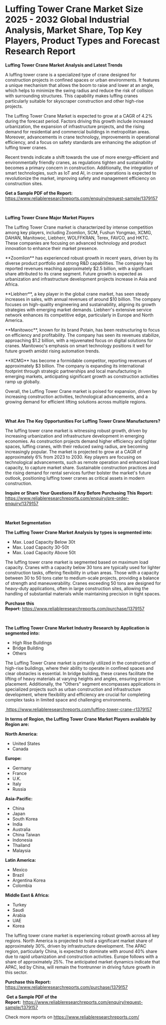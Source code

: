 <p><h1>Luffing Tower Crane Market Size 2025 - 2032 Global Industrial Analysis, Market Share, Top Key Players, Product Types and Forecast Research Report</h1></p><p><strong>Luffing Tower Crane Market Analysis and Latest Trends</strong></p>
<p><p>A luffing tower crane is a specialized type of crane designed for construction projects in confined spaces or urban environments. It features a unique mechanism that allows the boom to raise and lower at an angle, which helps to minimize the swing radius and reduce the risk of collision with surrounding structures. This capability makes luffing cranes particularly suitable for skyscraper construction and other high-rise projects.</p><p>The Luffing Tower Crane Market is expected to grow at a CAGR of 4.2% during the forecast period. Factors driving this growth include increased urbanization, the expansion of infrastructure projects, and the rising demand for residential and commercial buildings in metropolitan areas. Moreover, advancements in crane technology, improvements in operational efficiency, and a focus on safety standards are enhancing the adoption of luffing tower cranes.</p><p>Recent trends indicate a shift towards the use of more energy-efficient and environmentally friendly cranes, as regulations tighten and sustainability becomes a primary concern in construction. Additionally, the integration of smart technologies, such as IoT and AI, in crane operations is expected to revolutionize the market, improving safety and management efficiency on construction sites.</p></p>
<p><strong>Get a Sample PDF of the Report:&nbsp;</strong> <a href="https://www.reliableresearchreports.com/enquiry/request-sample/1379157?utm_campaign=2307&utm_medium=2&utm_source=Github&utm_content=ia&utm_term=16022025&utm_id=luffing-tower-crane">https://www.reliableresearchreports.com/enquiry/request-sample/1379157</a></p>
<p>&nbsp;</p>
<p><strong>Luffing Tower Crane Major Market Players</strong></p>
<p><p>The Luffing Tower Crane market is characterized by intense competition among key players, including Zoomlion, SCM, Fushun Yongmao, XCMG, DAHAN, Manitowoc, Liebherr, WOLFFKRAN, Terex, FAVCO, and HKTC. These companies are focusing on advanced technology and product innovation to enhance their market presence.</p><p>**Zoomlion** has experienced robust growth in recent years, driven by its diverse product portfolio and strong R&D capabilities. The company has reported revenues reaching approximately $2.5 billion, with a significant share attributed to its crane segment. Future growth is expected as urbanization and infrastructure development projects increase in Asia and Africa.</p><p>**Liebherr**, a key player in the global crane market, has seen steady increases in sales, with annual revenues of around $10 billion. The company focuses on high-quality engineering and sustainability, aligning its growth strategies with emerging market demands. Liebherr's extensive service network enhances its competitive edge, particularly in Europe and North America.</p><p>**Manitowoc**, known for its brand Potain, has been restructuring to focus on efficiency and profitability. The company has seen its revenues stabilize, approaching $1.2 billion, with a rejuvenated focus on digital solutions for cranes. Manitowoc's emphasis on smart technology positions it well for future growth amidst rising automation trends.</p><p>**XCMG** has become a formidable competitor, reporting revenues of approximately $3 billion. The company is expanding its international footprint through strategic partnerships and local manufacturing in emerging markets, anticipating significant growth as construction activities ramp up globally.</p><p>Overall, the Luffing Tower Crane market is poised for expansion, driven by increasing construction activities, technological advancements, and a growing demand for efficient lifting solutions across multiple regions.</p></p>
<p>&nbsp;</p>
<p><strong>What Are The Key Opportunities For Luffing Tower Crane Manufacturers?</strong></p>
<p><p>The luffing tower crane market is witnessing robust growth, driven by increasing urbanization and infrastructure development in emerging economies. As construction projects demand higher efficiency and tighter spaces, luffing cranes, with their reduced swing radius, are becoming increasingly popular. The market is projected to grow at a CAGR of approximately 6% from 2023 to 2030. Key players are focusing on technological advancements, such as remote operation and enhanced load capacity, to capture market share. Sustainable construction practices and the rising demand for rental services further bolster the market's future outlook, positioning luffing tower cranes as critical assets in modern construction.</p></p>
<p><strong>Inquire or Share Your Questions If Any Before Purchasing This Report:</strong> <a href="https://www.reliableresearchreports.com/enquiry/pre-order-enquiry/1379157?utm_campaign=2307&utm_medium=2&utm_source=Github&utm_content=ia&utm_term=16022025&utm_id=luffing-tower-crane">https://www.reliableresearchreports.com/enquiry/pre-order-enquiry/1379157</a></p>
<p>&nbsp;</p>
<p><strong>Market Segmentation</strong></p>
<p><strong>The Luffing Tower Crane Market Analysis by types is segmented into:</strong></p>
<p><ul><li>Max. Load Capacity Below 30t</li><li>Max. Load Capacity 30-50t</li><li>Max. Load Capacity Above 50t</li></ul></p>
<p><p>The luffing tower crane market is segmented based on maximum load capacity. Cranes with a capacity below 30 tons are typically used for lighter construction tasks, offering flexibility in urban areas. Those with a capacity between 30 to 50 tons cater to medium-scale projects, providing a balance of strength and maneuverability. Cranes exceeding 50 tons are designed for heavy-duty applications, often in large construction sites, allowing the handling of substantial materials while maintaining precision in tight spaces.</p></p>
<p><strong>Purchase this Report:&nbsp;</strong><a href="https://www.reliableresearchreports.com/purchase/1379157?utm_campaign=2307&utm_medium=2&utm_source=Github&utm_content=ia&utm_term=16022025&utm_id=luffing-tower-crane">https://www.reliableresearchreports.com/purchase/1379157</a></p>
<p>&nbsp;</p>
<p><strong>The Luffing Tower Crane Market Industry Research by Application is segmented into:</strong></p>
<p><ul><li>High Rise Buildings</li><li>Bridge Building</li><li>Others</li></ul></p>
<p><p>The Luffing Tower Crane market is primarily utilized in the construction of high-rise buildings, where their ability to operate in confined spaces and clear obstacles is essential. In bridge building, these cranes facilitate the lifting of heavy materials at varying heights and angles, ensuring precise placement. Additionally, the "Others" segment encompasses applications in specialized projects such as urban construction and infrastructure development, where flexibility and efficiency are crucial for completing complex tasks in limited space and challenging environments.</p></p>
<p><a href="https://www.reliableresearchreports.com/luffing-tower-crane-r1379157?utm_campaign=2307&utm_medium=2&utm_source=Github&utm_content=ia&utm_term=16022025&utm_id=luffing-tower-crane">&nbsp;https://www.reliableresearchreports.com/luffing-tower-crane-r1379157</a></p>
<p><strong>In terms of Region, the Luffing Tower Crane Market Players available by Region are:</strong></p>
<p>
    <p> <strong> North America: </strong>
        <ul>
            <li>United States</li>
            <li>Canada</li>
        </ul>
        </p> 
    <p> <strong> Europe: </strong>
        <ul>
            <li>Germany</li>
            <li>France</li>
            <li>U.K.</li>
            <li>Italy</li>
            <li>Russia</li>
        </ul>
        </p> 
    <p> <strong> Asia-Pacific: </strong>
        <ul>
            <li>China</li>
            <li>Japan</li>
            <li>South Korea</li>
            <li>India</li>
            <li>Australia</li>
            <li>China Taiwan</li>
            <li>Indonesia</li>
            <li>Thailand</li>
            <li>Malaysia</li>
        </ul>
        </p> 
    <p> <strong> Latin America: </strong>
        <ul>
            <li>Mexico</li>
            <li>Brazil</li>
            <li>Argentina Korea</li>
            <li>Colombia</li>
        </ul>
        </p> 
    <p> <strong> Middle East & Africa: </strong>
        <ul>
            <li>Turkey</li>
            <li>Saudi</li>
            <li>Arabia</li>
            <li>UAE</li>
            <li>Korea</li>
        </ul>
    </p>
    </p>
<p><p>The luffing tower crane market is experiencing robust growth across all key regions. North America is projected to hold a significant market share of approximately 30%, driven by infrastructure development. The APAC region, particularly China, is expected to dominate with around 40% share due to rapid urbanization and construction activities. Europe follows with a share of approximately 25%. The anticipated market dynamics indicate that APAC, led by China, will remain the frontrunner in driving future growth in this sector.</p></p>
<p><strong>Purchase this Report: </strong><a href="https://www.reliableresearchreports.com/purchase/1379157?utm_campaign=2307&utm_medium=2&utm_source=Github&utm_content=ia&utm_term=16022025&utm_id=luffing-tower-crane">https://www.reliableresearchreports.com/purchase/1379157</a></p>
<p>&nbsp;<strong>Get a Sample PDF of the Report:&nbsp;&nbsp;</strong><a href="https://www.reliableresearchreports.com/enquiry/request-sample/1379157?utm_campaign=2307&utm_medium=2&utm_source=Github&utm_content=ia&utm_term=16022025&utm_id=luffing-tower-crane">https://www.reliableresearchreports.com/enquiry/request-sample/1379157</a></p>
<p><strong></strong></p>
<p>Check more reports on <a href="https://www.reliableresearchreports.com/?utm_campaign=2307&utm_medium=2&utm_source=Github&utm_content=ia&utm_term=16022025&utm_id=luffing-tower-crane">https://www.reliableresearchreports.com/</a></p>